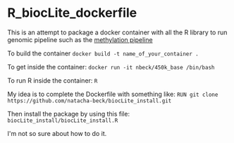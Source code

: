 # R_biocLite_dockerfile
This is an attempt to package a docker container with all the R library to run genomic pipeline such as the [methylation pipeline](https://github.com/GreenwoodLab/methylation450KPipeline)

To build the container
`docker build -t name_of_your_container .`

To get inside the container:
`docker run -it nbeck/450k_base /bin/bash`

To run R inside the container:
`R`

My idea is to complete the Dockerfile with something like:
`RUN git clone https://github.com/natacha-beck/biocLite_install.git`

Then install the package by using this file:
`biocLite_install/biocLite_install.R`

I'm not so sure about how to do it.
